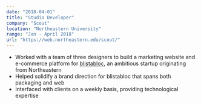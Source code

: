 ```yaml
---
date: "2018-04-01"
title: "Studio Developer"
company: "Scout"
location: "Northeastern University"
range: "Jan - April 2018"
url: "https://web.northeastern.edu/scout/"
---
```


- Worked with a team of three designers to build a marketing website and e-commerce platform for [blistabloc](https://blistabloc.com), an ambitious startup originating from Northeastern
- Helped solidify a brand direction for blistabloc that spans both packaging and web
- Interfaced with clients on a weekly basis, providing technological expertise
